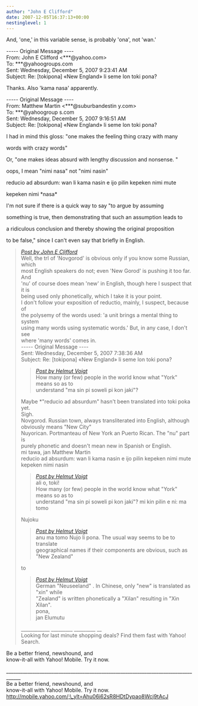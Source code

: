 ```yaml
---
author: "John E Clifford"
date: 2007-12-05T16:37:13+00:00
nestinglevel: 1
---
```

And, 'one,' in this variable sense, is probably 'ona', not 'wan.'  
  
\----- Original Message ----  
From: John E Clifford <\*\*\*@yahoo.com>  
To: \*\*\*@yahoogroups.com  
Sent: Wednesday, December 5, 2007 9:23:41 AM  
Subject: Re: \[tokipona\] «New England» li seme lon toki pona?  
  
  
  
  
  
  
  
  
  
  
  
  
  
  
Thanks. Also 'kama nasa' apparently.  
  
\----- Original Message ----  
From: Matthew Martin <\*\*\*@suburbandestin y.com>  
To: \*\*\*@yahoogroup s.com  
Sent: Wednesday, December 5, 2007 9:16:51 AM  
Subject: Re: \[tokipona\] «New England» li seme lon toki pona?  
  
  
  
  
  
  
  
  
  
  
I had in mind this gloss: "one makes the feeling thing crazy with many  
  
words with crazy words"  
  
Or, "one makes ideas absurd with lengthy discussion and nonsense. "  
  
oops, I mean "nimi nasa" not "nimi nasin"  
  
  
  
reducio ad absurdum: wan li kama nasin e ijo pilin kepeken nimi mute  
  
kepeken nimi \*nasa\*  
  
  
  
I'm not sure if there is a quick way to say "to argue by assuming  
  
something is true, then demonstrating that such an assumption leads to  
  
a ridiculous conclusion and thereby showing the original proposition  
  
to be false," since I can't even say that briefly in English.  

> [_Post by John E Clifford_](/jvGipRwT/new-england-li-seme-lon-toki-pona#post6)  
> Well, the trl of 'Novgorod' is obvious only if you know some Russian, which  
> most English speakers do not; even 'New Gorod' is pushing it too far. And  
> 'nu' of course does mean 'new' in English, though here I suspect that it is  
> being used only phonetically, which I take it is your point.  
> I don't follow your exposition of reductio, mainly, I suspect, because of  
> the polysemy of the words used: 'a unit brings a mental thing to system  
> using many words using systematic words.' But, in any case, I don't see  
> where 'many words' comes in.  
> \----- Original Message ----  
> Sent: Wednesday, December 5, 2007 7:38:36 AM  
> Subject: Re: \[tokipona\] «New England» li seme lon toki pona?  
> 
> > [_Post by Helmut Voigt_](/jvGipRwT/new-england-li-seme-lon-toki-pona#post3)  
> > How many (or few) people in the world know what "York" means so as to  
> > understand "ma sin pi soweli pi kon jaki"?  
> > 
> 
> Maybe \*"reducio ad absurdum" hasn't been translated into toki poka yet.  
> Sigh.  
> Novgorod. Russian town, always transliterated into English, although  
> obviously means "New City"  
> Nuyorican. Portmanteau of New York an Puerto Rican. The "nu" part is  
> purely phonetic and doesn't mean new in Spanish or English.  
> mi tawa, jan Matthew Martin  
> reducio ad absurdum: wan li kama nasin e ijo pilin kepeken nimi mute  
> kepeken nimi nasin  
> 
> > [_Post by Helmut Voigt_](/jvGipRwT/new-england-li-seme-lon-toki-pona#post3)  
> > ali o, toki!  
> > How many (or few) people in the world know what "York" means so as to  
> > understand "ma sin pi soweli pi kon jaki"? mi kin pilin e ni: ma tomo  
> > 
> 
> Nujoku  
> 
> > [_Post by Helmut Voigt_](/jvGipRwT/new-england-li-seme-lon-toki-pona#post3)  
> > anu ma tomo Nujo li pona. The usual way seems to be to translate  
> > geographical names if their components are obvious, such as "New Zealand"  
> > 
> 
> to  
> 
> > [_Post by Helmut Voigt_](/jvGipRwT/new-england-li-seme-lon-toki-pona#post3)  
> > German "Neuseeland" . In Chinese, only "new" is translated as "xin" while  
> > "Zealand" is written phonetically a "Xilan" resulting in "Xin Xilan".  
> > pona,  
> > jan Elumutu  
> > 
> 
> \_\_\_\_\_\_\_\_\_\_\_\_ \_\_\_\_\_\_\_\_\_ \_\_\_\_\_\_\_\_\_ \_\_  
> Looking for last minute shopping deals? Find them fast with Yahoo! Search.  
> 

Be a better friend, newshound, and  
know-it-all with Yahoo! Mobile. Try it now.  
  
  
  
  
  
  
  
  
  
<!--  
  
#ygrp-mkp{  
border:1px solid #d8d8d8;font-family:Arial;margin:14px 0px;padding:0px 14px;}  
#ygrp-mkp hr{  
border:1px solid #d8d8d8;}  
#ygrp-mkp #hd{  
color:#628c2a;font-size:85%;font-weight:bold;line-height:122%;margin:10px 0px;}  
#ygrp-mkp #ads{  
margin-bottom:10px;}  
#ygrp-mkp .ad{  
padding:0 0;}  
#ygrp-mkp .ad a{  
color:#0000ff;text-decoration:none;}  
\-->  
  
  
  
<!--  
  
#ygrp-sponsor #ygrp-lc{  
font-family:Arial;}  
#ygrp-sponsor #ygrp-lc #hd{  
margin:10px 0px;font-weight:bold;font-size:78%;line-height:122%;}  
#ygrp-sponsor #ygrp-lc .ad{  
margin-bottom:10px;padding:0 0;}  
\-->  
  
  
  
<!--  
  
#ygrp-mlmsg {font-size:13px;font-family:arial, helvetica, clean, sans-serif;}  
#ygrp-mlmsg table {font-size:inherit;font:100%;}  
#ygrp-mlmsg select, input, textarea {font:99% arial, helvetica, clean, sans-serif;}  
#ygrp-mlmsg pre, code {font:115% monospace;}  
#ygrp-mlmsg \* {line-height:1.22em;}  
#ygrp-text{  
font-family:Georgia;  
}  
#ygrp-text p{  
margin:0 0 1em 0;}  
#ygrp-tpmsgs{  
font-family:Arial;  
clear:both;}  
#ygrp-vitnav{  
padding-top:10px;font-family:Verdana;font-size:77%;margin:0;}  
#ygrp-vitnav a{  
padding:0 1px;}  
#ygrp-actbar{  
clear:both;margin:25px 0;white-space:nowrap;color:#666;text-align:right;}  
#ygrp-actbar .left{  
float:left;white-space:nowrap;}  
.bld{font-weight:bold;}  
#ygrp-grft{  
font-family:Verdana;font-size:77%;padding:15px 0;}  
#ygrp-ft{  
font-family:verdana;font-size:77%;border-top:1px solid #666;  
padding:5px 0;  
}  
#ygrp-mlmsg #logo{  
padding-bottom:10px;}  
  
#ygrp-vital{  
background-color:#e0ecee;margin-bottom:20px;padding:2px 0 8px 8px;}  
#ygrp-vital #vithd{  
font-size:77%;font-family:Verdana;font-weight:bold;color:#333;text-transform:uppercase;}  
#ygrp-vital ul{  
padding:0;margin:2px 0;}  
#ygrp-vital ul li{  
list-style-type:none;clear:both;border:1px solid #e0ecee;  
}  
#ygrp-vital ul li .ct{  
font-weight:bold;color:#ff7900;float:right;width:2em;text-align:right;padding-right:.5em;}  
#ygrp-vital ul li .cat{  
font-weight:bold;}  
#ygrp-vital a{  
text-decoration:none;}  
  
#ygrp-vital a:hover{  
text-decoration:underline;}  
  
#ygrp-sponsor #hd{  
color:#999;font-size:77%;}  
#ygrp-sponsor #ov{  
padding:6px 13px;background-color:#e0ecee;margin-bottom:20px;}  
#ygrp-sponsor #ov ul{  
padding:0 0 0 8px;margin:0;}  
#ygrp-sponsor #ov li{  
list-style-type:square;padding:6px 0;font-size:77%;}  
#ygrp-sponsor #ov li a{  
text-decoration:none;font-size:130%;}  
#ygrp-sponsor #nc{  
background-color:#eee;margin-bottom:20px;padding:0 8px;}  
#ygrp-sponsor .ad{  
padding:8px 0;}  
#ygrp-sponsor .ad #hd1{  
font-family:Arial;font-weight:bold;color:#628c2a;font-size:100%;line-height:122%;}  
#ygrp-sponsor .ad a{  
text-decoration:none;}  
#ygrp-sponsor .ad a:hover{  
text-decoration:underline;}  
#ygrp-sponsor .ad p{  
margin:0;}  
o{font-size:0;}  
.MsoNormal{  
margin:0 0 0 0;}  
#ygrp-text tt{  
font-size:120%;}  
blockquote{margin:0 0 0 4px;}  
.replbq{margin:4;}  
\-->  
  
  
  
  
  
  
  
  
\_\_\_\_\_\_\_\_\_\_\_\_\_\_\_\_\_\_\_\_\_\_\_\_\_\_\_\_\_\_\_\_\_\_\_\_\_\_\_\_\_\_\_\_\_\_\_\_\_\_\_\_\_\_\_\_\_\_\_\_\_\_\_\_\_\_\_\_\_\_\_\_\_\_\_\_\_\_\_\_\_\_\_\_  
Be a better friend, newshound, and  
know-it-all with Yahoo! Mobile. Try it now. http://mobile.yahoo.com/;\_ylt=Ahu06i62sR8HDtDypao8Wcj9tAcJ